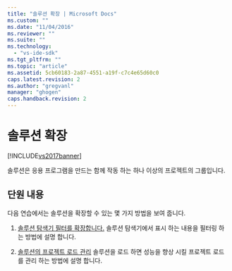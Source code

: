 ```yaml
---
title: "솔루션 확장 | Microsoft Docs"
ms.custom: ""
ms.date: "11/04/2016"
ms.reviewer: ""
ms.suite: ""
ms.technology: 
  - "vs-ide-sdk"
ms.tgt_pltfrm: ""
ms.topic: "article"
ms.assetid: 5cb60183-2a87-4551-a19f-c7c4e65d60c0
caps.latest.revision: 2
ms.author: "gregvanl"
manager: "ghogen"
caps.handback.revision: 2
---
```

# 솔루션 확장
[!INCLUDE[vs2017banner](../code-quality/includes/vs2017banner.md)]

솔루션은 응용 프로그램을 만드는 함께 작동 하는 하나 이상의 프로젝트의 그룹입니다.  
  
## 단원 내용  
 다음 연습에서는 솔루션을 확장할 수 있는 몇 가지 방법을 보여 줍니다.  
  
1.  [솔루션 탐색기 필터를 확장합니다.](../extensibility/extending-the-solution-explorer-filter.md) 솔루션 탐색기에서 표시 하는 내용을 필터링 하는 방법에 설명 합니다.  
  
2.  [솔루션의 프로젝트 로드 관리](../extensibility/managing-project-loading-in-a-solution.md) 솔루션을 로드 하면 성능을 향상 시킬 프로젝트 로드를 관리 하는 방법에 설명 합니다.